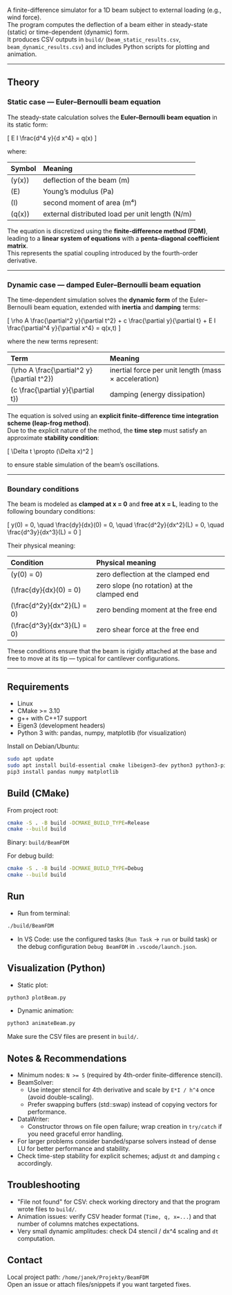 A finite-difference simulator for a 1D beam subject to external loading (e.g., wind force).  
The program computes the deflection of a beam either in steady-state (static) or time-dependent (dynamic) form.  
It produces CSV outputs in `build/` (`beam_static_results.csv`, `beam_dynamic_results.csv`) and includes Python scripts for plotting and animation.

---

## Theory

### Static case — Euler–Bernoulli beam equation

The steady-state calculation solves the **Euler–Bernoulli beam equation** in its static form:

\[
E I \frac{d^4 y}{d x^4} = q(x)
\]

where:

| Symbol | Meaning |
|:--------|:---------|
| \(y(x)\) | deflection of the beam (m) |
| \(E\) | Young’s modulus (Pa) |
| \(I\) | second moment of area (m⁴) |
| \(q(x)\) | external distributed load per unit length (N/m) |

The equation is discretized using the **finite-difference method (FDM)**, leading to a **linear system of equations** with a **penta-diagonal coefficient matrix**.  
This represents the spatial coupling introduced by the fourth-order derivative.

---

### Dynamic case — damped Euler–Bernoulli beam equation

The time-dependent simulation solves the **dynamic form** of the Euler–Bernoulli beam equation, extended with **inertia** and **damping** terms:

\[
\rho A \frac{\partial^2 y}{\partial t^2} + c \frac{\partial y}{\partial t} + E I \frac{\partial^4 y}{\partial x^4} = q(x,t)
\]

where the new terms represent:

| Term | Meaning |
|:------|:----------|
| \(\rho A \frac{\partial^2 y}{\partial t^2}\) | inertial force per unit length (mass × acceleration) |
| \(c \frac{\partial y}{\partial t}\) | damping (energy dissipation) |

The equation is solved using an **explicit finite-difference time integration scheme (leap-frog method)**.  
Due to the explicit nature of the method, the **time step** must satisfy an approximate **stability condition**:

\[
\Delta t \propto (\Delta x)^2
\]

to ensure stable simulation of the beam’s oscillations.

---

### Boundary conditions

The beam is modeled as **clamped at x = 0** and **free at x = L**, leading to the following boundary conditions:

\[
y(0) = 0, \quad \frac{dy}{dx}(0) = 0, \quad \frac{d^2y}{dx^2}(L) = 0, \quad \frac{d^3y}{dx^3}(L) = 0
\]

Their physical meaning:

| Condition | Physical meaning |
|:-----------|:----------------|
| \(y(0) = 0\) | zero deflection at the clamped end |
| \(\frac{dy}{dx}(0) = 0\) | zero slope (no rotation) at the clamped end |
| \(\frac{d^2y}{dx^2}(L) = 0\) | zero bending moment at the free end |
| \(\frac{d^3y}{dx^3}(L) = 0\) | zero shear force at the free end |

These conditions ensure that the beam is rigidly attached at the base and free to move at its tip — typical for cantilever configurations.

---



## Requirements
- Linux
- CMake >= 3.10
- g++ with C++17 support
- Eigen3 (development headers)
- Python 3 with: pandas, numpy, matplotlib (for visualization)

Install on Debian/Ubuntu:
```bash
sudo apt update
sudo apt install build-essential cmake libeigen3-dev python3 python3-pip
pip3 install pandas numpy matplotlib
```

## Build (CMake)
From project root:
```bash
cmake -S . -B build -DCMAKE_BUILD_TYPE=Release
cmake --build build
```
Binary: `build/BeamFDM`

For debug build:
```bash
cmake -S . -B build -DCMAKE_BUILD_TYPE=Debug
cmake --build build
```

## Run
- Run from terminal:
```bash
./build/BeamFDM
```
- In VS Code: use the configured tasks (`Run Task` → `run` or build task) or the debug configuration `Debug BeamFDM` in `.vscode/launch.json`.

## Visualization (Python)
- Static plot:
```bash
python3 plotBeam.py
```
- Dynamic animation:
```bash
python3 animateBeam.py
```
Make sure the CSV files are present in `build/`.

## Notes & Recommendations
- Minimum nodes: `N >= 5` (required by 4th-order finite-difference stencil).
- BeamSolver:
  - Use integer stencil for 4th derivative and scale by `E*I / h^4` once (avoid double-scaling).
  - Prefer swapping buffers (std::swap) instead of copying vectors for performance.
- DataWriter:
  - Constructor throws on file open failure; wrap creation in `try/catch` if you need graceful error handling.
- For larger problems consider banded/sparse solvers instead of dense LU for better performance and stability.
- Check time-step stability for explicit schemes; adjust `dt` and damping `c` accordingly.

## Troubleshooting
- "File not found" for CSV: check working directory and that the program wrote files to `build/`.
- Animation issues: verify CSV header format (`Time, q, x=...`) and that number of columns matches expectations.
- Very small dynamic amplitudes: check D4 stencil / dx^4 scaling and `dt` computation.

## Contact
Local project path: `/home/janek/Projekty/BeamFDM`  
Open an issue or attach files/snippets if you want targeted fixes.
